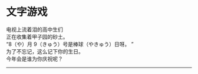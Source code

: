# 文字游戏

电视上流着泪的高中生们
\
正在收集着甲子园的砂土。
\
“8（や）月 9（きゅう）号是棒球（やきゅう）日呀。 ”
\
为了不忘记，这么记下你的生日。
\
今年会是谁为你庆祝呢？

---

